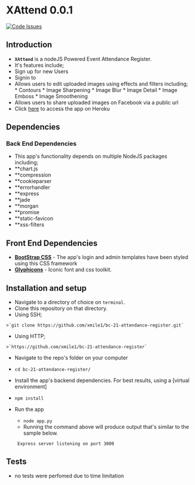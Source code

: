 # XAttend 0.0.1

[![Code Issues](https://www.quantifiedcode.com/api/v1/project/54a4decaa92b4d2483d7a1c3c42f79c0/badge.svg)](https://github.com/xmile1/bc-21-attendance-register/issues)

## Introduction
*  **`XAttend`** is a nodeJS Powered Event Attendance Register.
*  It's features include;
  *  Sign up for new Users
  *  Signin to  
  *  Allows users to edit uploaded images using effects and filters including;
    *  Contours
    *  Image Sharpening
    *  Image Blur
    *  Image Detail
    *  Image Emboss
    *  Image Smoothening
  *  Allows users to share uploaded images on Facebook via a public url
*  Click [here](http://vistagrid.herokuapp.com/) to access the app on Heroku

## Dependencies

### Back End Dependencies

*  This app's functionality depends on multiple NodeJS packages including;
* **chart.js
* **compression
* **cookieparser
* **errorhandler
* **express
* **jade
* **morgan
* **promise
* **static-favicon
* **xss-filters

## Front End Dependencies
*  **[BootStrap CSS](http://getbootstrap.com/)** - The app's login and admin templates have been styled using this CSS framework
*  **[Glyphicons](https://glyphicons.com/)** - Iconic font and css toolkit.

## Installation and setup
*  Navigate to a directory of choice on `terminal`.
*  Clone this repository on that directory.
  *  Using SSH;

    >`git clone https://github.com/xmile1/bc-21-attendance-register.git`

  *  Using HTTP;

    >`https://github.com/xmile1/bc-21-attendance-register`

*  Navigate to the repo's folder on your computer
  *  `cd bc-21-attendance-register/`
*  Install the app's backend dependencies. For best results, using a [virtual environment]
  *  `npm install`
* Run the app
  *  `node app.py`
  *  Running the command above will produce output that's similar to the sample below.

  ```
   Express server listening on port 3000
  ```

## Tests
* no tests were perfomed due to time limitation
